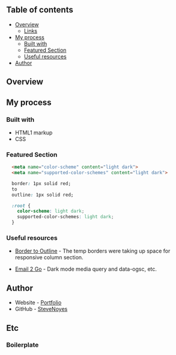 ## Table of contents


- [Overview](#overview)
  - [Links](#links)
- [My process](#my-process)
  - [Built with](#built-with)
  - [Featured Section](#featured-section)
  - [Useful resources](#useful-resources)
- [Author](#author)


## Overview


## My process


### Built with


- HTML1 markup
- CSS  


### Featured Section


```html
  <meta name="color-scheme" content="light dark">
  <meta name="supported-color-schemes" content="light dark">
```

```css
  border: 1px solid red;
  to
  outline: 1px solid red;

  :root {
    color-scheme: light dark;
    supported-color-schemes: light dark;
  }
```


### Useful resources


- [Border to Outline](https://stackoverflow.com/questions/8971004/how-to-render-a-border-to-a-div-without-occupying-any-extra-space) - The temp borders were taking up space for responsive column section.

- [Email 2 Go](https://email2go.io/blog/dark-mode-nightmares-in-email) - Dark mode media query and data-ogsc, etc.


## Author


- Website - [Portfolio](https://www.stevenmnoyes.com)
- GitHub - [SteveNoyes](https://github.com/SteveNoyes)


## Etc


### Boilerplate


<!-- Put both of these sections in the <head> of your email. -->

<!-- Enable Dark Mode Support -->
<!-- <meta name="color-scheme" content="light dark">
<meta name="supported-color-schemes" content="light dark only">

<style type="text/css">
    :root {
        color-scheme: light dark;
        supported-color-schemes: light dark;
    }

     /* Use this media query to adapt styles for Dark Mode. */ 
    @media (prefers-color-scheme: dark) {
     /* Target elements as usual within the media query. */
    }
</style> -->